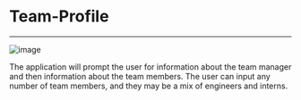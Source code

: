 # Team-Profile
-------------------
![image](https://user-images.githubusercontent.com/58674083/84450375-ee48d100-ac1d-11ea-9213-1d22b4b8e9c9.png)

The application will prompt the user for information about the team manager and then information about the team members. The user can input any number of team members, and they may be a mix of engineers and interns. 

